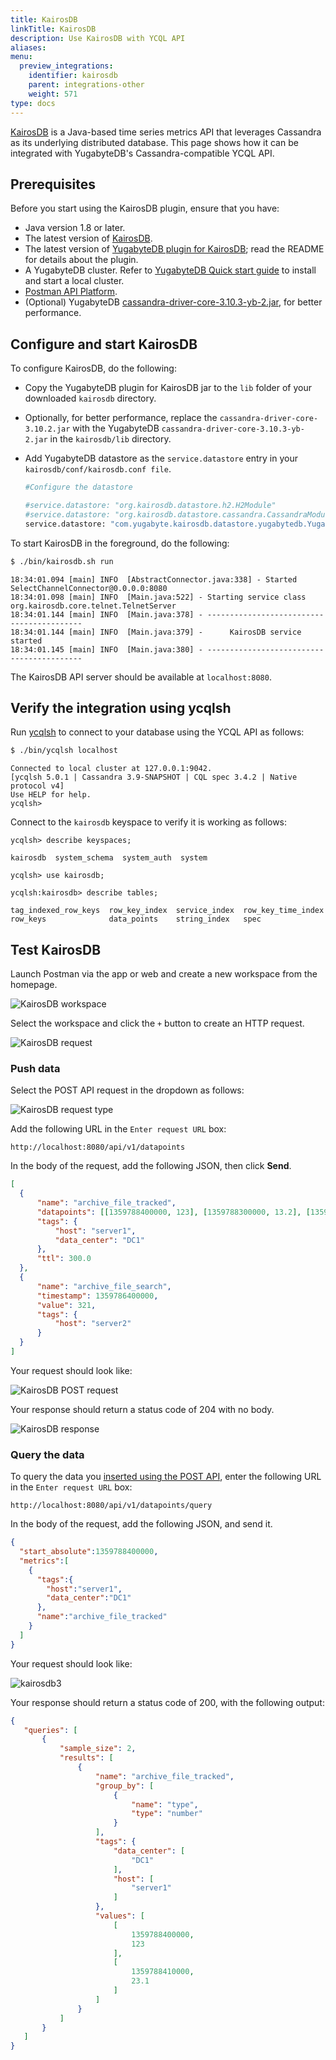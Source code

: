 ```yaml
---
title: KairosDB
linkTitle: KairosDB
description: Use KairosDB with YCQL API
aliases:
menu:
  preview_integrations:
    identifier: kairosdb
    parent: integrations-other
    weight: 571
type: docs
---
```


[KairosDB](http://kairosdb.github.io/) is a Java-based time series metrics API that leverages Cassandra as its underlying distributed database. This page shows how it can be integrated with YugabyteDB's Cassandra-compatible YCQL API.

## Prerequisites

Before you start using the KairosDB plugin, ensure that you have:

- Java version 1.8 or later.
- The latest version of [KairosDB](https://kairosdb.github.io/docs/GettingStarted.html).
- The latest version of [YugabyteDB plugin for KairosDB](https://github.com/yugabyte/kairosdb-yb-plugin/releases/); read the README for details about the plugin.
- A YugabyteDB cluster. Refer to [YugabyteDB Quick start guide](/preview/quick-start/) to install and start a local cluster.
- [Postman API Platform](https://www.postman.com/downloads/).
- (Optional) YugabyteDB [cassandra-driver-core-3.10.3-yb-2.jar](https://repo1.maven.org/maven2/com/yugabyte/cassandra-driver-core/3.10.3-yb-2/cassandra-driver-core-3.10.3-yb-2.jar), for better performance.

## Configure and start KairosDB

To configure KairosDB, do the following:

- Copy the YugabyteDB plugin for KairosDB jar to the `lib` folder of your downloaded `kairosdb` directory.
- Optionally, for better performance, replace the `cassandra-driver-core-3.10.2.jar` with the YugabyteDB `cassandra-driver-core-3.10.3-yb-2.jar` in the `kairosdb/lib` directory.
- Add YugabyteDB datastore as the `service.datastore` entry in your `kairosdb/conf/kairosdb.conf file`.

    ```sh
    #Configure the datastore

    #service.datastore: "org.kairosdb.datastore.h2.H2Module"
    #service.datastore: "org.kairosdb.datastore.cassandra.CassandraModule"
    service.datastore: "com.yugabyte.kairosdb.datastore.yugabytedb.YugabyteDBModule"
    ```

To start KairosDB in the foreground, do the following:

```sh
$ ./bin/kairosdb.sh run
```

```output
18:34:01.094 [main] INFO  [AbstractConnector.java:338] - Started SelectChannelConnector@0.0.0.0:8080
18:34:01.098 [main] INFO  [Main.java:522] - Starting service class org.kairosdb.core.telnet.TelnetServer
18:34:01.144 [main] INFO  [Main.java:378] - ------------------------------------------
18:34:01.144 [main] INFO  [Main.java:379] -      KairosDB service started
18:34:01.145 [main] INFO  [Main.java:380] - ------------------------------------------
```

The KairosDB API server should be available at `localhost:8080`.

## Verify the integration using ycqlsh

Run [ycqlsh](/preview/yugabyte-clients/ycqlsh/) to connect to your database using the YCQL API as follows:

```sh
$ ./bin/ycqlsh localhost
```

```output
Connected to local cluster at 127.0.0.1:9042.
[ycqlsh 5.0.1 | Cassandra 3.9-SNAPSHOT | CQL spec 3.4.2 | Native protocol v4]
Use HELP for help.
ycqlsh>
```

Connect to the `kairosdb` keyspace to verify it is working as follows:

```cql
ycqlsh> describe keyspaces;
```

```output
kairosdb  system_schema  system_auth  system
```

```cql
ycqlsh> use kairosdb;
```

```cql
ycqlsh:kairosdb> describe tables;
```

```output
tag_indexed_row_keys  row_key_index  service_index  row_key_time_index
row_keys              data_points    string_index   spec
```

## Test KairosDB

Launch Postman via the app or web and create a new workspace from the homepage.

![KairosDB workspace](/images/develop/ecosystem-integrations/kairosdb/kairosdb-workspace.png)

Select the workspace and click the `+` button to create an HTTP request.

![KairosDB request](/images/develop/ecosystem-integrations/kairosdb/kairosdb-http-request.png)

### Push data

Select the POST API request in the dropdown as follows:

![KairosDB request type](/images/develop/ecosystem-integrations/kairosdb/kairosdb-request-type.png)

Add the following URL in the `Enter request URL` box:

```text
http://localhost:8080/api/v1/datapoints
```

In the body of the request, add the following JSON, then click **Send**.

```json
[
  {
      "name": "archive_file_tracked",
      "datapoints": [[1359788400000, 123], [1359788300000, 13.2], [1359788410000, 23.1]],
      "tags": {
          "host": "server1",
          "data_center": "DC1"
      },
      "ttl": 300.0
  },
  {
      "name": "archive_file_search",
      "timestamp": 1359786400000,
      "value": 321,
      "tags": {
          "host": "server2"
      }
  }
]
```

Your request should look like:

![KairosDB POST request](/images/develop/ecosystem-integrations/kairosdb/kairosdb-request1.png)

Your response should return a status code of 204 with no body.

![KairosDB response](/images/develop/ecosystem-integrations/kairosdb/kairosdb-response.png)

### Query the data

To query the data you [inserted using the POST API](#push-data), enter the following URL in the `Enter request URL` box:

```text
http://localhost:8080/api/v1/datapoints/query
```

In the body of the request, add the following JSON, and send it.

```json
{
  "start_absolute":1359788400000,
  "metrics":[
    {
      "tags":{
        "host":"server1",
        "data_center":"DC1"
      },
      "name":"archive_file_tracked"
    }
  ]
}
```

Your request should look like:

![kairosdb3](/images/develop/ecosystem-integrations/kairosdb/kairosdb-request2.png)

Your response should return a status code of 200, with the following output:

```output.json
{
   "queries": [
       {
           "sample_size": 2,
           "results": [
               {
                   "name": "archive_file_tracked",
                   "group_by": [
                       {
                           "name": "type",
                           "type": "number"
                       }
                   ],
                   "tags": {
                       "data_center": [
                           "DC1"
                       ],
                       "host": [
                           "server1"
                       ]
                   },
                   "values": [
                       [
                           1359788400000,
                           123
                       ],
                       [
                           1359788410000,
                           23.1
                       ]
                   ]
               }
           ]
       }
   ]
}
```

